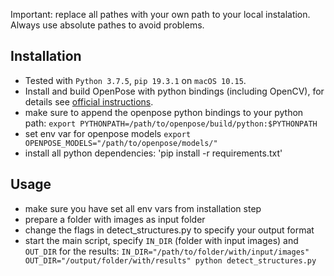 Important: replace all pathes with your own path to your local instalation. Always use absolute pathes to avoid problems.

## Installation
* Tested with `Python 3.7.5`, `pip 19.3.1` on `macOS 10.15`.
* Install and build OpenPose with python bindings (including OpenCV), for details see [official instructions](https://github.com/CMU-Perceptual-Computing-Lab/openpose/blob/master/doc/installation.md#installation).
* make sure to append the openpose python bindings to your python path: `export PYTHONPATH=/path/to/openpose/build/python:$PYTHONPATH`
* set env var for openpose models `export OPENPOSE_MODELS="/path/to/openpose/models/"`
* install all python dependencies: 'pip install -r requirements.txt'

## Usage
* make sure you have set all env vars from installation step
* prepare a folder with images as input folder
* change the flags in detect_structures.py to specify your output format
* start the main script, specify `IN_DIR` (folder with input images) and `OUT_DIR` for the results: `IN_DIR="/path/to/folder/with/input/images" OUT_DIR="/output/folder/with/results" python detect_structures.py`
